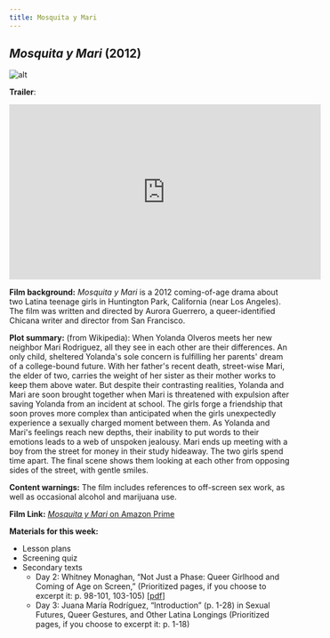 ```yaml
---
title: Mosquita y Mari
---
```


## *Mosquita y Mari* (2012)



![alt](https://loftcinema.org/files/2013/01/mosquitaymari-webposter.jpg)

**Trailer**:

<iframe width="560" height="315" src="https://www.youtube.com/embed/GUaDJ5omP3Y" frameborder="0" allow="accelerometer; autoplay; clipboard-write; encrypted-media; gyroscope; picture-in-picture" allowfullscreen></iframe>

**Film background:** *Mosquita y Mari* is a 2012 coming-of-age drama about two Latina teenage girls in Huntington Park, California (near Los Angeles). The film was written and directed by Aurora Guerrero, a queer-identified Chicana writer and director from San Francisco.

**Plot summary:** (from Wikipedia): When Yolanda Olveros meets her new neighbor Mari Rodriguez, all they see in each other are their differences. An only child, sheltered Yolanda's sole concern is fulfilling her parents' dream of a college-bound future. With her father's recent death, street-wise Mari, the elder of two, carries the weight of her sister as their mother works to keep them above water. But despite their contrasting realities, Yolanda and Mari are soon brought together when Mari is threatened with expulsion after saving Yolanda from an incident at school. The girls forge a friendship that soon proves more complex than anticipated when the girls unexpectedly experience a sexually charged moment between them. As Yolanda and Mari's feelings reach new depths, their inability to put words to their emotions leads to a web of unspoken jealousy. Mari ends up meeting with a boy from the street for money in their study hideaway. The two girls spend time apart. The final scene shows them looking at each other from opposing sides of the street, with gentle smiles.

**Content warnings:** The film includes references to off-screen sex work, as well as occasional alcohol and marijuana use.

**Film Link:** [*Mosquita y Mari* on Amazon Prime](https://www.amazon.com/Mosquita-y-Mari-Fenessa-Pineda/dp/B08BBLTTDL/ref=tmm_aiv_swatch_0?_encoding=UTF8&qid=&sr=)

**Materials for this week:**
* Lesson plans
* Screening quiz
*	Secondary texts
	 * Day 2: Whitney Monaghan, “Not Just a Phase: Queer Girlhood and Coming of Age on Screen,” (Prioritized pages, if you choose to excerpt it: p. 98-101, 103-105) [<a href="/modules/drama/Day 2 Reading - Monaghan.pdf" download>pdf</a>]
	 * Day 3: Juana María Rodríguez, “Introduction” (p. 1-28) in Sexual Futures, Queer Gestures, and Other Latina Longings (Prioritized pages, if you choose to excerpt it: p. 1-18)
